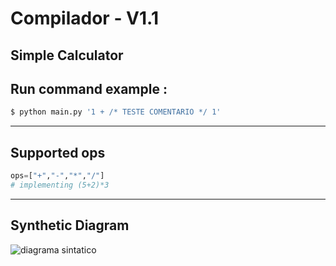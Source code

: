 # Compilador - V1.1
Simple Calculator
---
## Run command example : 

```python
$ python main.py '1 + /* TESTE COMENTARIO */ 1'
```
---
## Supported ops 
```python
ops=["+","-","*","/"]
# implementing (5+2)*3 
```
---
## Synthetic Diagram  
![diagrama sintatico](https://i.imgur.com/Q15Dp1n.jpg)
